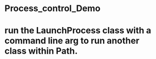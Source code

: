 # Process_control_Demo
# run the LaunchProcess class with a command line arg to run another class within Path.
